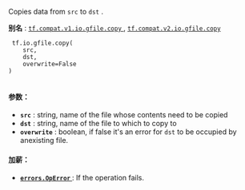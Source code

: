 Copies data from  `src`  to  `dst` .

**别名** : [ `tf.compat.v1.io.gfile.copy` ](/api_docs/python/tf/io/gfile/copy), [ `tf.compat.v2.io.gfile.copy` ](/api_docs/python/tf/io/gfile/copy)

```
 tf.io.gfile.copy(
    src,
    dst,
    overwrite=False
)
 
```

#### 参数：
- **`src`** : string, name of the file whose contents need to be copied
- **`dst`** : string, name of the file to which to copy to
- **`overwrite`** : boolean, if false it's an error for  `dst`  to be occupied by anexisting file.


#### 加薪：
- **[ `errors.OpError` ](/api_docs/python/tf/errors/OpError)** : If the operation fails.
